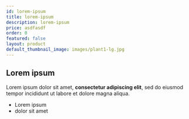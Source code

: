 ```yaml
---
id: lorem-ipsum
title: lorem-ipsum
description: lorem-ipsum
price: asdfasdf
order: 0
featured: false
layout: product
default_thumbnail_image: images/plant1-lg.jpg
---
```

## Lorem ipsum

Lorem ipsum dolor sit amet, **consectetur adipiscing elit**, sed do eiusmod tempor incididunt ut labore et dolore magna aliqua.

- Lorem ipsum
- dolor sit amet